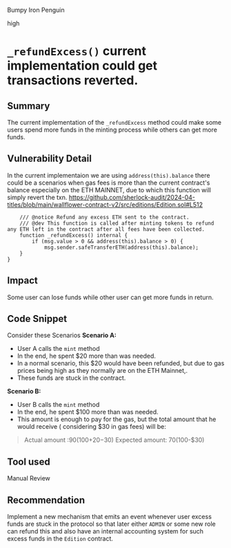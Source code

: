Bumpy Iron Penguin

high

# `_refundExcess()` current implementation could get transactions reverted.

## Summary
The current implementation of the `_refundExcess` method could make some users spend more funds in the minting process while others can get more funds.
## Vulnerability Detail
In the current implementaion we are using `address(this).balance` there could be a scenarios when gas fees is more than the current contract's balance especially on the ETH MAINNET, due to which this function will simply revert the txn.
https://github.com/sherlock-audit/2024-04-titles/blob/main/wallflower-contract-v2/src/editions/Edition.sol#L512
```solidity
    /// @notice Refund any excess ETH sent to the contract.
    /// @dev This function is called after minting tokens to refund any ETH left in the contract after all fees have been collected.
    function _refundExcess() internal {
        if (msg.value > 0 && address(this).balance > 0) {
            msg.sender.safeTransferETH(address(this).balance);
    }
}
```
## Impact
Some user can lose funds while other user can get more funds in return.
## Code Snippet
Consider these Scenarios
**Scenario A:** 
- User A calls the `mint` method
- In the end, he spent $20 more than was needed.
- In a normal scenario, this $20 would have been refunded, but due to gas prices being high as they normally are on the ETH Mainnet,.
- These funds are stuck in the contract.

**Scenario B:**
- User B calls the `mint` method
- In the end, he spent $100 more than was needed.
- This amount is enough to pay for the gas, but the total amount that he would receive ( considering $30 in gas fees) will be:
 >Actual amount :$90 ($100+$20-$30)
 >Expected amount: $70  ($100-$30)
## Tool used

Manual Review

## Recommendation
Implement a new mechanism that emits an event whenever user excess funds are stuck in the protocol so that later either `ADMIN` or some new role can refund this and also have an internal accounting system for such excess funds in the `Edition` contract.